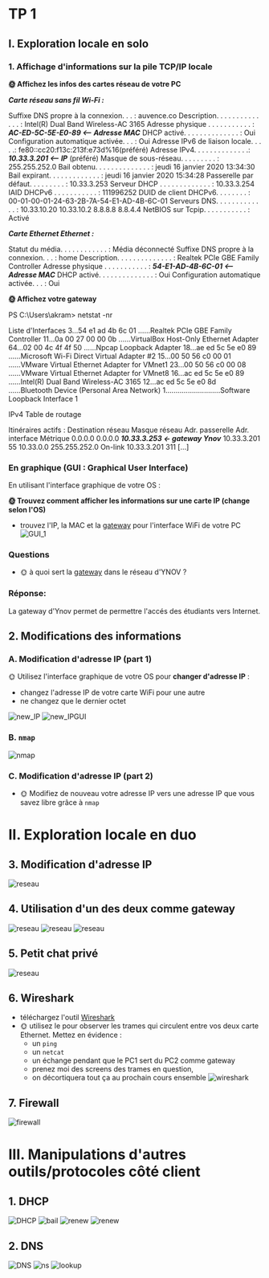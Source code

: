 # TP 1

## I. Exploration locale en solo

### 1. Affichage d'informations sur la pile TCP/IP locale

**🌞 Affichez les infos des cartes réseau de votre PC**

 



***Carte réseau sans fil Wi-Fi :***

   Suffixe DNS propre à la connexion. . . : auvence.co
   Description. . . . . . . . . . . . . . : Intel(R) Dual Band Wireless-AC 3165
   Adresse physique . . . . . . . . . . . : ***AC-ED-5C-5E-E0-89 <-- Adresse MAC***
   DHCP activé. . . . . . . . . . . . . . : Oui
   Configuration automatique activée. . . : Oui
   Adresse IPv6 de liaison locale. . . . .: fe80::cc20:f13c:213f:e73d%16(préféré)
   Adresse IPv4. . . . . . . . . . . . . .: ***10.33.3.201 <-- IP*** (préféré)
   Masque de sous-réseau. . . . . . . . . : 255.255.252.0
   Bail obtenu. . . . . . . . . . . . . . : jeudi 16 janvier 2020 13:34:30
   Bail expirant. . . . . . . . . . . . . : jeudi 16 janvier 2020 15:34:28
   Passerelle par défaut. . . . . . . . . : 10.33.3.253
   Serveur DHCP . . . . . . . . . . . . . : 10.33.3.254
   IAID DHCPv6 . . . . . . . . . . . : 111996252
   DUID de client DHCPv6. . . . . . . . : 00-01-00-01-24-63-2B-7A-54-E1-AD-4B-6C-01
   Serveurs DNS. . .  . . . . . . . . . . : 10.33.10.20
                                       10.33.10.2
                                       8.8.8.8
                                       8.8.4.4
   NetBIOS sur Tcpip. . . . . . . . . . . : Activé
   

***Carte Ethernet Ethernet :***

   Statut du média. . . . . . . . . . . . : Média déconnecté
   Suffixe DNS propre à la connexion. . . : home
   Description. . . . . . . . . . . . . . : Realtek PCIe GBE Family Controller
   Adresse physique . . . . . . . . . . . : ***54-E1-AD-4B-6C-01 <-- Adresse MAC***
   DHCP activé. . . . . . . . . . . . . . : Oui
   Configuration automatique activée. . . : Oui
   
   
**🌞 Affichez votre gateway**


PS C:\Users\akram> netstat -nr


Liste d'Interfaces
  3...54 e1 ad 4b 6c 01 ......Realtek PCIe GBE Family Controller
 11...0a 00 27 00 00 0b ......VirtualBox Host-Only Ethernet Adapter
 64...02 00 4c 4f 4f 50 ......Npcap Loopback Adapter
 18...ae ed 5c 5e e0 89 ......Microsoft Wi-Fi Direct Virtual Adapter #2
 15...00 50 56 c0 00 01 ......VMware Virtual Ethernet Adapter for VMnet1
 23...00 50 56 c0 00 08 ......VMware Virtual Ethernet Adapter for VMnet8
 16...ac ed 5c 5e e0 89 ......Intel(R) Dual Band Wireless-AC 3165
 12...ac ed 5c 5e e0 8d ......Bluetooth Device (Personal Area Network)
  1...........................Software Loopback Interface 1


IPv4 Table de routage

Itinéraires actifs :
Destination réseau    Masque réseau  Adr. passerelle   Adr. interface Métrique
          0.0.0.0          0.0.0.0      ***10.33.3.253 <- gateway Ynov***  10.33.3.201     55
        10.33.0.0    255.255.252.0         On-link       10.33.3.201    311
[...]

### En graphique (GUI : Graphical User Interface)

En utilisant l'interface graphique de votre OS :  

**🌞 Trouvez comment afficher les informations sur une carte IP (change selon l'OS)**
  * trouvez l'IP, la MAC et la [gateway](../../cours/lexique.md#passerelle-ou-gateway) pour l'interface WiFi de votre PC
![GUI_1](GUI1.JPG)


### Questions

* 🌞 à quoi sert la [gateway](../../cours/lexique.md#passerelle-ou-gateway) dans le réseau d'YNOV ?

### Réponse:

La gateway d'Ynov permet de permettre l'accés des étudiants vers Internet.

## 2. Modifications des informations

### A. Modification d'adresse IP (part 1)  

🌞 Utilisez l'interface graphique de votre OS pour **changer d'adresse IP** :

* changez l'adresse IP de votre carte WiFi pour une autre
* ne changez que le dernier octet


![new_IP](changement_IP_libre.JPG)
![new_IPGUI](new_IP_Libre.JPG)

### B. `nmap`
![nmap](nmap_ip_libre.JPG)

### C. Modification d'adresse IP (part 2)
* 🌞 Modifiez de nouveau votre adresse IP vers une adresse IP que vous savez libre grâce à `nmap`

# II. Exploration locale en duo

## 3. Modification d'adresse IP

![reseau](reseau.JPG)

## 4. Utilisation d'un des deux comme gateway 
![reseau](PingReseauA2.png)
![reseau](curlgoogle.JPG)
![reseau](Ip_Ethernet.JPG)

## 5. Petit chat privé
![reseau](chat.JPG)

## 6. Wireshark

* téléchargez l'outil [Wireshark](https://www.wireshark.org/)
* 🌞 utilisez le pour observer les trames qui circulent entre vos deux carte Ethernet. Mettez en évidence :
  * un `ping`
  * un `netcat`
  * un échange pendant que le PC1 sert du PC2 comme gateway
  * prenez moi des screens des trames en question,
  * on décortiquera tout ça au prochain cours ensemble
![wireshark](wireshark.JPG)

## 7. Firewall
![firewall](firewall.png)

# III. Manipulations d'autres outils/protocoles côté client

## 1. DHCP
![DHCP](DHCP.JPG)
![bail](bail.JPG)
![renew](renew1.JPG)
![renew](renew2.JPG)

## 2. DNS
![DNS](DNS.JPG)
![ns](nslookup.JPG)
![lookup](lookup2.JPG)